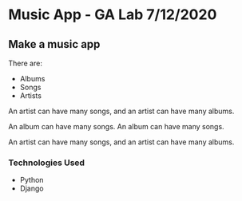 # Music App - GA Lab 7/12/2020

## Make a music app
There are:
- Albums
- Songs
- Artists

An artist can have many songs, and an artist can have many albums. 

An album can have many songs. An album can have many songs. 

An artist can have many songs, and an artist can have many albums. 

### Technologies Used
- Python
- Django
